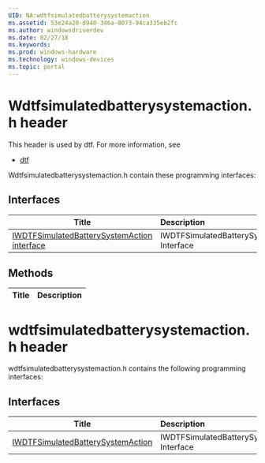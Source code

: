 ```yaml
---
UID: NA:wdtfsimulatedbatterysystemaction
ms.assetid: 53e24a20-d940-346a-8073-94ca335eb2fc
ms.author: windowsdriverdev
ms.date: 02/27/18
ms.keywords: 
ms.prod: windows-hardware
ms.technology: windows-devices
ms.topic: portal
---
```


# Wdtfsimulatedbatterysystemaction.h header



This header is used by dtf. For more information, see
- [dtf](../_dtf/index.md)

Wdtfsimulatedbatterysystemaction.h contain these programming interfaces:


## Interfaces

| Title   | Description   |
| ---- |:---- |
| [IWDTFSimulatedBatterySystemAction interface](nn-wdtfsimulatedbatterysystemaction-iwdtfsimulatedbatterysystemaction.md) | IWDTFSimulatedBatterySystemAction Interface |

## Methods

| Title   | Description   |
| ---- |:----

# wdtfsimulatedbatterysystemaction.h header



wdtfsimulatedbatterysystemaction.h contains the following programming interfaces:



## Interfaces
| Title | Description |
| ---- |:---- |
| [IWDTFSimulatedBatterySystemAction](nn-wdtfsimulatedbatterysystemaction-iwdtfsimulatedbatterysystemaction.md) | IWDTFSimulatedBatterySystemAction Interface |